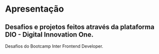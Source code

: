# Apresentação

## Desafios e projetos feitos através da plataforma DIO - Digital Innovation One.

Desafios do Bootcamp Inter Frontend Developer.

